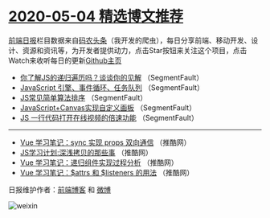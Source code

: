 # [2020-05-04 精选博文推荐](https://toutiao.qdkfweb.cn/date/2020/05/04)

[前端日报](https://qdkfweb.cn/c/news)栏目数据来自[码农头条](https://toutiao.qdkfweb.cn/)（我开发的爬虫），每日分享前端、移动开发、设计、资源和资讯等，为开发者提供动力，点击Star按钮来关注这个项目，点击Watch来收听每日的更新[Github主页](https://github.com/kujian/frontendDaily)
* [你了解JS的递归遍历吗？谈谈你的见解](https://toutiao.qdkfweb.cn/141804.html) （SegmentFault）
* [JavaScript 引擎、事件循环、任务队列](https://toutiao.qdkfweb.cn/141805.html) （SegmentFault）
* [JS常见简单算法排序](https://toutiao.qdkfweb.cn/141806.html) （SegmentFault）
* [JavaScript+Canvas实现自定义画板](https://toutiao.qdkfweb.cn/141795.html) （SegmentFault）
* [JS 一行代码打开在线视频的倍速功能](https://toutiao.qdkfweb.cn/141803.html) （SegmentFault）

***
* [Vue 学习笔记：sync 实现 props 双向通信](https://toutiao.qdkfweb.cn/141799.html) （推酷网）
* [JS学习计划:深浅拷贝的那些事](https://toutiao.qdkfweb.cn/141796.html) （推酷网）
* [Vue 学习笔记：递归组件实现过程分析](https://toutiao.qdkfweb.cn/141797.html) （推酷网）
* [Vue 学习笔记：$attrs 和 $listeners 的用法](https://toutiao.qdkfweb.cn/141798.html) （推酷网）

日报维护作者：[前端博客](https://qdkfweb.cn/) 和 [微博](https://qdkfweb.cn/go/weibo)

![weixin](https://user-images.githubusercontent.com/3055447/38468989-651132ac-3b80-11e8-8e6b-15122322a9d7.png)
